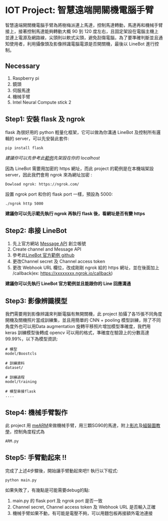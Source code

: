 # IOT Project: 智慧遠端開關機電腦手臂

智慧遠端開關機電腦手臂為將樹梅派連上馬達，控制馬達轉動，馬達再和機械手臂接上，接著控制馬達能夠轉動大概 90 到 120 度左右，且固定架設在電腦主機上並連上電源及網路線，尖頭則以軟式尖頭，避免刮傷電腦，為了要準確判斷並且通知使用者，利用攝像頭及影像辨識電腦電源是否開關機，最後以 LineBot 進行控制。

## Necessary
1. Raspberry pi
2. 鏡頭
3. 伺服馬達
4. 機械手臂
5. Intel Neural Compute stick 2

## Step1: 安裝 flask 及 ngrok
flask 為很好用的 python 輕量化框架，它可以做為你溝通 LineBot 及控制所有邏輯的 server，可以先安裝此套件:
```shell
pip install flask
```
*建議你可以先參考此[範例](https://projects.raspberrypi.org/en/projects/python-web-server-with-flask)先架設在你的 localhost*

因為 LineBot 需要用加密的 https 網址，而此 project 的範例是在本機端架設 server，因此我們會用 ngrok 來為網址加密 :
```shell
Dowload ngrok: https://ngrok.com/
```
設置 ngrok port 和你的 flask port 一樣，預設為 5000:
```shell
./ngrok http 5000
```
**建議你可以先示範先執行 ngrok 再執行 flask 後，看網址是否有變 https**

## Step2: 串接 LineBot
1. 先上官方網站 [Message API](https://developers.line.biz/zh-hant/services/messaging-api/) 創立帳號
2. Create channel and Message API
3. 參考此[LineBot 官方範例 github](https://github.com/line/line-bot-sdk-python)
4. 更改Channel secret 及 Channel access token
5. 更改 Webhook URL 欄位，改成剛剛 ngrok 給的 https 網址，並在後面加上 /callback(ex: https://xxxxxxxx.ngrok.io/callback)

**建議你可以先執行 LineBot 官方範例並且能跟你的 Line 回應溝通**

## Step3: 影像辨識模型
我們需要用到影像辨識來判斷電腦有無開關機，此 project 拍攝了各15張不同角度開機及關機照片當成訓練集，並且用簡單的 CNN + pooling 模型訓練，除了不同角度外也可以用Data augmentation 旋轉平移照片增加模型準確度，我們用 keras 訓練模型後轉成 opencv 可以用的格式，準確度在驗證上的分數高達99.99%，以下為模型資訊:
```shell
# 模型
model/Boostcls

# 訓練資料
dataset/

# 訓練過程
model/training

# 模型串接flask
....
```
## Step4: 機械手臂製作
此 project 用 [meARM](https://m.ruten.com.tw/goods/show.php?g=21928057912376&fbclid=IwAR2dA_oOykf56BuWX7ER6rZLLNIGhjvFxnxaJcyj9RfDjTxjq0tZaL-17es)來做機械手臂，用三顆SG90的馬達，附上[影片](http://www.youtube.com/watch?v=xlwTzrsWs48)及[組裝圖教學](https://active.clewm.net/Dsz5aQ?qururl)，控制角度程式為
```shell
ARM.py
```

## Step5: 手臂動起來 !!
完成了上述4步驟後，開始讓手臂動起來吧!! 執行以下程式:
```shell
python main.py
```
如果失敗了，有幾點是可能需要debug的點:
1. main.py 的 flask port 及 ngrok port 是否一致 
2. Channel secret, Channel access token 及 Webhook URL 是否輸入正確
3. 機械手臂如果不動，有可能是電壓不夠，可以用麵包板再接額外電池連接

























